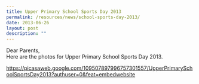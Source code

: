 ```yaml
---
title: Upper Primary School Sports Day 2013
permalink: /resources/news/school-sports-day-2013/
date: 2013-06-26
layout: post
description: ""
---
```

Dear Parents,  
Here are the photos for Upper Primary School Sports Day 2013.

https://picasaweb.google.com/109507897996757301557/UpperPrimarySchoolSportsDay2013?authuser=0&feat=embedwebsite